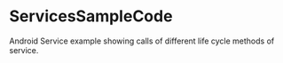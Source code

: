 # ServicesSampleCode
Android Service example showing calls of different life cycle methods of service.
